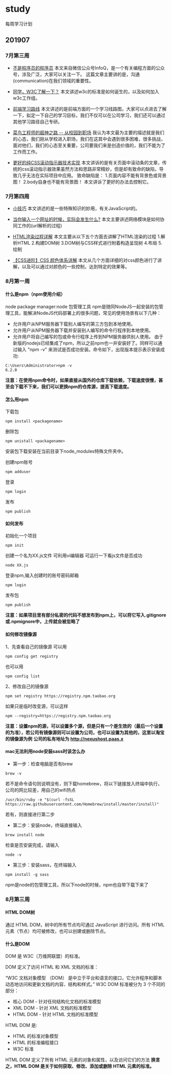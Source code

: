 # study
每周学习计划

## 201907

### 7月第三周

* [不是程序员的程序员](https://mp.weixin.qq.com/s/aEVRaqbuxPxeQwW3ewCqnA)
本文来自微信公众号InfoQ，是一个有关编程方面的公众号，涉及广泛，大家可以关注一下。
这篇文章主要讲的是，沟通 (communication)在我们领域的重要性。

* [同学，W3C了解一下？](https://75team.com/post/first-impression-of-w3c)
本文讲述w3c的标准是如何诞生的，以及如何加入w3c工作组。

* [前端学习路线](https://www.cnblogs.com/wu-web/p/8228340.html)
本文讲述的是前端方面的一个学习线路图，大家可以点进去了解一下，拟定一下自己的学习目标，我们不仅可以在公司学习，我们还可以通过其他学习路径自己专研。

* [菜鸟工程师的超神之路 -- 从校园到职场](https://mp.weixin.qq.com/s?__biz=MzAwMDc1ODA4Nw==&mid=2655123731&idx=1&sn=e1bcf595fad34a304f17d339701e7537&scene=0#wechat_redirect)
我认为本文最为主要的描述就是我们的心态，我们刚从学校进入职场，我们在这其中会遇到很多困难，很多挑战，面对他们，我们的心态至关重要，公司要我们来是创造价值的，我们不能为了工作而工作。

* [更好的纯CSS滚动指示器技术实现](https://www.zhangxinxu.com/wordpress/2019/06/better-css-scroll-indicator/)
本文讲诉的是有关页面中滚动条的文章，传统的css滚动指示器效果虽然方法和思路非常精妙，但是却有致命的缺陷，导致几乎无法在实际项目中应用。
致命缺陷是：
1.页面内容不能有背景色或背景图！
2.body自身也不能有背景图！
本文讲诉了更好的办法去控制它。

### 7月第四周

* [小技巧](https://www.cnblogs.com/ljwsyt/p/9516416.html)
本文讲述的是一些特殊知识的妙用，有关JavaScript的。

* [当你输入一个网址的时候，实际会发生什么?](https://www.cnblogs.com/wenanry/archive/2010/02/25/1673368.html)
本文主要讲述网络模块是如何协同工作的(url解析的过程)

* [HTML渲染过程详解](https://www.cnblogs.com/dojo-lzz/p/3983335.html)
本文主要从以下五个方面去讲解了HTML渲染的过程
1.解析HTML
2.构建DOM树
3.DOM树与CSS样式进行附着构造呈现树
4.布局
5.绘制

* [【CSS进阶】CSS 颜色体系详解](https://www.cnblogs.com/coco1s/p/5622534.html)
本文从几个方面详细的对css颜色进行了讲解，以及可以通过对颜色的一些控制，达到特定的效果等。

### 8月第一周
#### 什么是npm（npm使用介绍）
node package manager:node 包管理工具
npm是随同NodeJS一起安装的包管理工具，能解决NodeJS代码部署上的很多问题，常见的使用场景有以下几种：
+ 允许用户从NPM服务器下载别人编写的第三方包到本地使用。
+ 允许用户从NPM服务器下载并安装别人编写的命令行程序到本地使用。
+ 允许用户将自己编写的包或命令行程序上传到NPM服务器供别人使用。
由于新版的nodejs已经集成了npm，所以之前npm也一并安装好了。同样可以通过输入 "npm -v" 来测试是否成功安装。命令如下，出现版本提示表示安装成功:
```
C:\Users\Administrator>npm -v
6.2.0
```
__注意：在使用npm命令时，如果直接从国外的仓库下载依赖，下载速度很慢，甚至会下载不下来，我们可以更换npm的仓库源，提高下载速度。__

#### 怎么用npm
下载包
```
npm install <packagename>
```
删除包
```
npm unistall <packagename>
```
安装包下载安装在当前目录下node_modules特殊文件夹中。

创建npm账号
```
npm adduser
```
登录
```
npm login
```
发布
```
npm publish
```
#### 如何发布
初始化一个项目
```
npm init
```
创建一个名为XX.js文件
可利用vi编辑器
可运行一下看js文件是否成功
```
node XX.js
```
登录npm,输入创建时的账号密码邮箱
```
npm login
```
发布包
```
npm publish
```
__注意：如果项目里有部分私密的代码不想发布到npm上，可以将它写入.gitignore 或.npmignore中，上传就会被忽略了__

#### 如何修改镜像源
1、先查看自己的镜像源
可以用
```
npm config get registry
```
也可以用
```
npm config list
```
2、修改自己的镜像源
```
npm set registry https://registry.npm.taobao.org
```
如果只是临时改变源，可以这样
```
npm --registry=https://registry.npm.taobao.org
```
__注意：设置npm的源，可以设置多个源，但是只有一个是生效的（最后一个设置的为准），若公司有镜像源则可以设置为公司，也可以设置为其他的，这里以淘宝的镜像源为例__
__公司的私有地址为 http://nexushost.paas.x__

#### mac无法利用node安装sass时该怎么办
+ 第一步：检查电脑是否有brew
```
brew -v
```
若不是命令语句则说明没有，则下载homebrew，将以下链接放入终端中执行，公司的网比较差，用自己的wifi热点
``` 
/usr/bin/ruby -e "$(curl -fsSL https://raw.githubusercontent.com/Homebrew/install/master/install)"
```
若有，则直接进行第二步
+ 第二步：安装node，终端直接输入
```
brew install node
```
检查是否安装完成，请输入
```
node -v
```
+ 第三步：安装sass，在终端输入
```
npm install -g sass
```
npm是node的包管理工具，所以下node的时候，npm也自带下载下来了

### 8月第三周
#### HTML DOM树
通过 HTML DOM，树中的所有节点均可通过 JavaScript 进行访问。所有 HTML 元素（节点）均可被修改，也可以创建或删除节点。
#### 什么是DOM
DOM 是 W3C（万维网联盟）的标准。

DOM 定义了访问 HTML 和 XML 文档的标准：

“W3C 文档对象模型 （DOM） 是中立于平台和语言的接口，它允许程序和脚本动态地访问和更新文档的内容、结构和样式。”
W3C DOM 标准被分为 3 个不同的部分：

+ 核心 DOM - 针对任何结构化文档的标准模型
+ XML DOM - 针对 XML 文档的标准模型
+ HTML DOM - 针对 HTML 文档的标准模型

HTML DOM 是:
+ HTML 的标准对象模型
+ HTML 的标准编程接口
+ W3C 标准

HTML DOM 定义了所有 HTML 元素的对象和属性，以及访问它们的方法
**换言之，HTML DOM 是关于如何获取、修改、添加或删除 HTML 元素的标准。**
